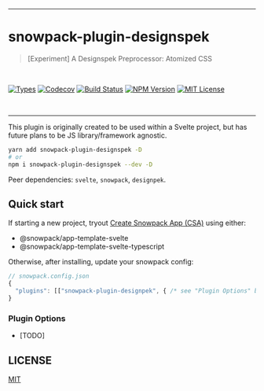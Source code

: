 <hr />
<div>
  <h1>
    snowpack-plugin-designspek
  </h1>
  <blockquote>[Experiment] A Designspek Preprocessor: Atomized CSS</blockquote>
</div>
<div>
&nbsp;
<p>
  <a aria-label="Types" href="https://www.npmjs.com/package/snowpack-plugin-designpek"><img alt="Types" src="https://img.shields.io/npm/types/snowpack-plugin-designpek?style=flat&labelColor=24292e"></a>
  <a aria-label="Code coverage report" href="https://codecov.io/gh/Studiobear/snowpack-plugin-designpek"><img alt="Codecov" src="https://img.shields.io/codecov/c/github/Studiobear/snowpack-plugin-designpek"></a>
<a href='https://studiobear.semaphoreci.com/badges/snowpack-plugin-designpek/branches/master.svg?style=shields'><img src='https://studiobear.semaphoreci.com/badges/snowpack-plugin-designpek/branches/master.svg?style=shields' alt='Build Status'></a>
<a aria-label="NPM version" href="https://www.npmjs.com/package/snowpack-plugin-designpek"><img alt="NPM Version" src="https://img.shields.io/npm/v/snowpack-plugin-designpek?style=flat&labelColor=24292e"></a>
<a aria-label="License" href="https://barry-low.mit-license.org/"><img alt="MIT License" src="https://img.shields.io/npm/l/snowpack-plugin-mdx?style=flat&labelColor=24292e"></a>
</p>
&nbsp;
</div>
<hr />

This plugin is originally created to be used within a Svelte project, but has future plans to be JS library/framework agnostic.

```bash
yarn add snowpack-plugin-designspek -D
# or
npm i snowpack-plugin-designspek --dev -D
```

Peer dependencies: `svelte`, `snowpack`, `designpek`.

## Quick start

If starting a new project, tryout [Create Snowpack App (CSA)](<https://www.snowpack.dev/#create-snowpack-app-(csa)>) using either:

- @snowpack/app-template-svelte
- @snowpack/app-template-svelte-typescript

Otherwise, after installing, update your snowpack config:

```js
// snowpack.config.json
{
  "plugins": [["snowpack-plugin-designpek", { /* see "Plugin Options" below */ }]]
}
```

### Plugin Options

- [TODO]

## LICENSE

[MIT](https://barry-low.mit-license.org/)
